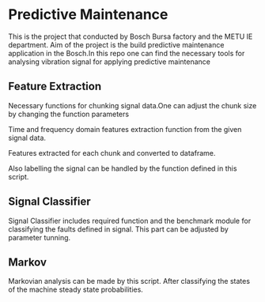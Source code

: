 # Predictive Maintenance

This is the project that conducted by Bosch Bursa factory and the METU IE department. Aim of the project is the build predictive maintenance application in the Bosch.In this repo one can find the necessary tools for analysing vibration signal for applying predictive maintenance

## Feature Extraction 

Necessary functions for chunking signal data.One can adjust the chunk size by changing the function parameters

Time and frequency domain features extraction function from the given signal data. 

Features extracted for each chunk and converted to dataframe.

Also labelling the signal can be handled by the function defined in this script.

## Signal Classifier

Signal Classifier includes required function and the benchmark module for classifying the faults defined in signal.
This part can be adjusted by parameter tunning. 

## Markov

Markovian analysis can be made by this script.
After classifying the states of the machine steady state probabilities.
